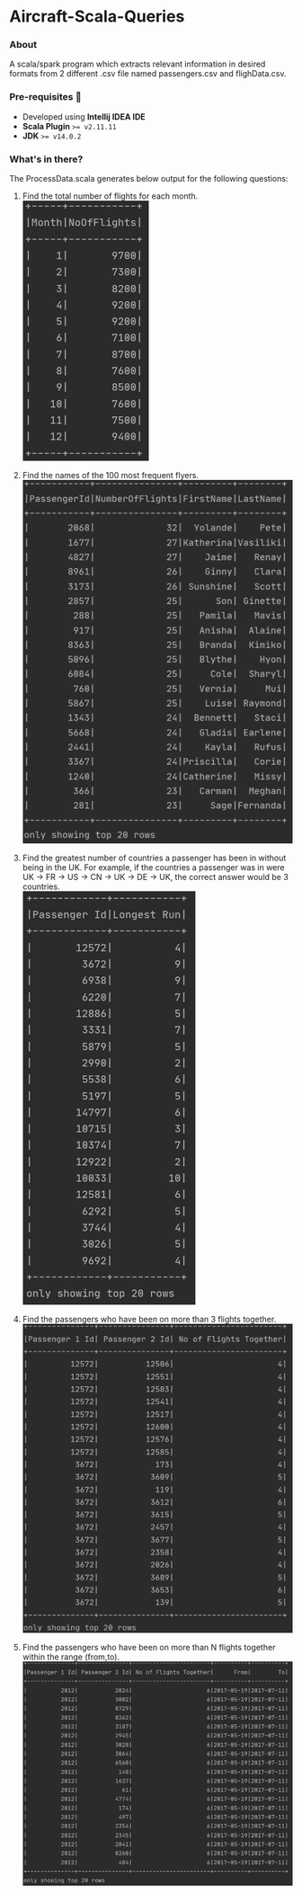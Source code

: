 # Aircraft-Scala-Queries

### About
A scala/spark program which extracts relevant information in desired formats from 2 different .csv file named passengers.csv and flighData.csv.

### Pre-requisites :rotating_light:
- Developed using **Intellij IDEA IDE**
- **Scala Plugin** `>= v2.11.11`
- **JDK** `>= v14.0.2`

### What's in there?
The ProcessData.scala generates below output for the following questions:

1.  Find the total number of flights for each month.  
![Table 1](/OutputImages/Output1.PNG)


2.  Find the names of the 100 most frequent flyers.  
![Table 2](/OutputImages/Output2.PNG)

3.  Find the greatest number of countries a passenger has been in without being in the UK. For example, if the countries a passenger was in were UK -> FR -> US -> CN -> UK -> DE -> UK, the correct answer would be 3 countries.  
![Table 3](/OutputImages/Output3.PNG)

4. Find the passengers who have been on more than 3 flights together.  
![Table 4](/OutputImages/Output4.PNG)

5. Find the passengers who have been on more than N flights together within the range (from,to).  
![Table 5](/OutputImages/Output5.PNG)
